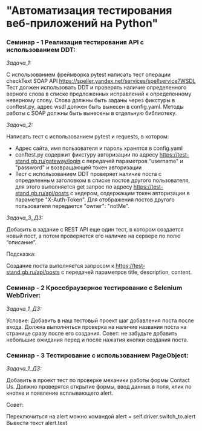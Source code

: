 # "Автоматизация тестирования веб-приложений на Python"
### Семинар - 1 Реализация тестирования API с использованием DDT:

*Задача_1:*

С использованием фреймворка pytest написать тест операции checkText
SOAP API https://speller.yandex.net/services/spellservice?WSDL
Тест должен использовать DDT и проверять наличие определенного
верного слова в списке предложенных исправлений к определенному неверному слову.
Слова должны быть заданы через фикстуры в conftest.py,
адрес wsdl должен быть вынесен в config.yaml.
Методы работы с SOAP должны быть вынесены в отдельную библиотеку.

*Задача_2:*

Написать тест с использованием pytest и requests, в котором:
- Адрес сайта, имя пользователя и пароль хранятся в config.yaml
- conftest.py содержит фикстуру авторизации по адресу https://test-stand.gb.ru/gateway/login с передачей параметров
“username" и "password" и возвращающей токен авторизации
- Тест с использованием DDT проверяет наличие поста с определенным заголовком в списке постов другого
пользователя, для этого выполняется get запрос по адресу
https://test-stand.gb.ru/api/posts c хедером, содержащим токен авторизации в параметре "X-Auth-Token". Для отображения
постов другого пользователя передается "owner": "notMe".

*Задача_3_ДЗ:*

Добавить в задание с REST API еще один тест, в котором создается новый пост,
а потом проверяется его наличие на сервере по полю “описание”.

Подсказка:

Создание поста выполняется запросом к https://test-stand.gb.ru/api/posts с передачей
параметров title, description, content.

### Семинар - 2 Кроссбраузерное тестирование с Selenium WebDriver:

*Задача_1_ДЗ:*

Условие: Добавить в наш тестовый проект шаг добавления поста после входа.
Должна выполняться проверка на наличие названия поста на странице сразу после его создания.
Совет: не забудьте добавить небольшие ожидания перед и после нажатия кнопки создания поста.


### Семинар - 3 Тестирование с использованием PageObject:

*Задача_1_ДЗ:*

Добавить в проект тест по проверке механики работы формы Contact Us. Должно проверятся
открытие формы, ввод данных в поля, клик по кнопке и появление всплывающего alert.

Совет:

Переключиться на alert можно командой alert = self.driver.switch_to.alert Вывести текст alert.text








